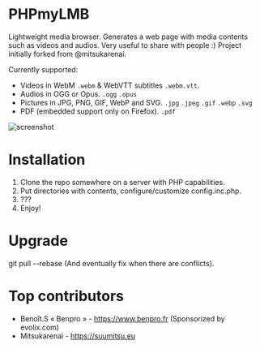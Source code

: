 PHPmyLMB
==========

Lightweight media browser.  Generates a web page with media contents such as
videos and audios.  Very useful to share with people :)
Project initially forked from @mitsukarenai.

Currently supported:

 - Videos in WebM `.webm` & WebVTT subtitles `.webm.vtt`.
 - Audios in OGG or Opus. `.ogg` `.opus`
 - Pictures in JPG, PNG, GIF, WebP and SVG. `.jpg` `.jpeg` `.gif` `.webp` `.svg`
 - PDF (embedded support only on Firefox). `.pdf`

![screenshot](https://www.benpro.fr/media/Screenshots/phpmylmb.png)

Installation
============

1. Clone the repo somewhere on a server with PHP capabilities.
2. Put directories with contents, configure/customize config.inc.php.
3. ???
4. Enjoy!

Upgrade
=======

git pull --rebase (And eventually fix when there are conflicts).

Top contributors
============

 - Benoît.S « Benpro » - https://www.benpro.fr (Sponsorized by evolix.com)
 - Mitsukarenai - https://suumitsu.eu